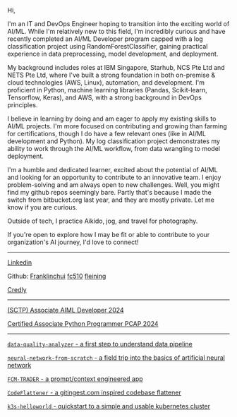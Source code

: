 
Hi,

I'm an IT and DevOps Engineer hoping to transition into the exciting world of AI/ML. While I'm relatively new to this field, I'm incredibly curious and have recently completed an AI/ML Developer program capped with a log classification project using RandomForestClassifier, gaining practical experience in data preprocessing, model development, and deployment.

My background includes roles at IBM Singapore, Starhub, NCS Pte Ltd and NETS Pte Ltd, where I've built a strong foundation in both on-premise & cloud technologies (AWS, Linux), automation, and development. I'm proficient in Python, machine learning libraries (Pandas, Scikit-learn, Tensorflow, Keras), and AWS, with a strong background in DevOps principles.

I believe in learning by doing and am eager to apply my existing skills to AI/ML projects. I'm more focused on contributing and growing than farming for certifications, though I do have a few relevant ones (like in AI/ML development and Python). My log classification project demonstrates my ability to work through the AI/ML workflow, from data wrangling to model deployment.

I'm a humble and dedicated learner, excited about the potential of AI/ML and looking for an opportunity to contribute to an innovative team. I enjoy problem-solving and am always open to new challenges. Well, you might find my github repos seemingly bare. Partly that's because I made the switch from bitbucket.org last year, and they are mostly private. Let me know if you are curious. 

Outside of tech, I practice Aikido, jog, and travel for photography.

If you're open to explore how I may be fit or able to contribute to your organization's AI journey, I'd love to connect!

---

[Linkedin](https://www.linkedin.com/franklinchui)

Github: [Franklinchui](https://github.com/franklinchui) [fc510](https://github.com/fc510) [fleining](https://github.com/fleining)

[Credly](https://www.credly.com/users/franklin-chui)

---

[(SCTP) Associate AIML Developer 2024](https://franklinchui.github.io/sctp_aiml_dev/sctp_aiml_dev)

[Certified Associate Python Programmer PCAP 2024](https://verify.openedg.org/?id=mvNr.kKK1.ifq6)

---
[`data-quality-analyzer` - a first step to understand data pipeline](https://github.com/FranklinChui/data-quality-analyzer/)

[`neural-network-from-scratch` - a field trip into the basics of artificial neural network](https://github.com/FranklinChui/neural-network-from-scratch)

[`FCM-TRADER` - a prompt/context engineered app](https://github.com/FranklinChui/fcm-trader)

[`CodeFlattener` - a gitingest.com inspired codebase flattener](https://github.com/FranklinChui/CodeFlattener)

[`k3s-helloworld` - quickstart to a simple and usable kubernetes cluster](https://github.com/FranklinChui/k3s-helloworld)
